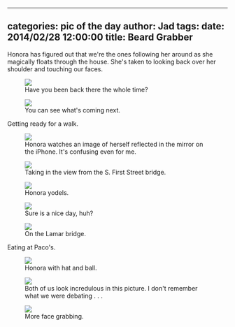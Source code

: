 
---
categories: pic of the day
author: Jad
tags: 
date: 2014/02/28 12:00:00
title: Beard Grabber 
---
Honora has figured out that we're the ones following her around as she magically floats through the house.  She's taken to looking back over her shoulder and touching our faces.
<figure>
<img src="/img/2014/02/28/img_3098_medium.jpg" />
<figcaption>Have you been back there the whole time?</figcaption>
</figure>


<figure>
<img src="/img/2014/02/28/img_3103_medium.jpg" />
<figcaption>You can see what's coming next.</figcaption>
</figure>


Getting ready for a walk.
<figure>
<img src="/img/2014/02/28/img_3106_medium.jpg" />
<figcaption>Honora watches an image of herself reflected in the mirror on the iPhone.  It's confusing even for me.</figcaption>
</figure>


<figure>
<img src="/img/2014/02/28/img_3171_medium.jpg" />
<figcaption>Taking in the view from the S. First Street bridge.</figcaption>
</figure>

<figure>
<img src="/img/2014/02/28/img_3157_medium.jpg" />
<figcaption>Honora yodels.</figcaption>
</figure>

<figure>
<img src="/img/2014/02/28/img_3166_medium.jpg" />
<figcaption>Sure is a nice day, huh?</figcaption>
</figure>


<figure>
<img src="/img/2014/02/28/img_3154_medium.jpg" />
<figcaption>On the Lamar bridge.</figcaption>
</figure>


Eating at Paco's.
<figure>
<img src="/img/2014/02/28/img_3132_medium.jpg" />
<figcaption>Honora with hat and ball.</figcaption>
</figure>

<figure>
<img src="/img/2014/02/28/img_3117_medium.jpg" />
<figcaption>Both of us look incredulous in this picture.  I don't remember what we were debating . . .</figcaption>
</figure>

<figure>
<img src="/img/2014/02/28/img_3118_medium.jpg" />
<figcaption>More face grabbing.</figcaption>
</figure>

